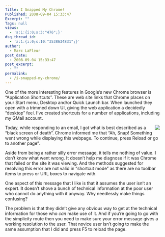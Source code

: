 ```yaml
---
Title: I Snapped My Chrome!
Published: 2008-09-04 15:33:47
Excerpt: ""
Tags: null
views:
  - 'a:1:{i:0;s:3:"476";}'
dsq_thread_id:
  - 'a:1:{i:0;s:10:"3538634831";}'
author:
  - Marc LaFleur
post_date:
  - 2008-09-04 15:33:47
post_excerpt:
  - ""
permalink:
  - /i-snapped-my-chrome/
---
```

<p>One of the more interesting features in Google&#8217;s new Chrome browser is &#8220;Application Shortcuts&#8221;. These are web site links that Chrome places on your Start menu, Desktop and/or Quick Launch bar. When launched they open with a trimmed down UI, giving the web application a decidedly &#8220;desktop&#8221; feel. I&#8217;ve created shortcuts for a number of applications, including my GMail account. </p>  <div class="wlWriterSmartContent" id="scid:8747F07C-CDE8-481f-B0DF-C6CFD074BF67:2f33097c-edc6-41c6-b4ea-cf089acf3fb1" style="padding-right: 0px; display: inline; padding-left: 0px; float: right; padding-bottom: 0px; margin: 0px; padding-top: 0px"><a href="http://weblogs.asp.net/blogs/mlafleur/WindowsLiveWriter/ISnappedMyChrome_9875/aw_snap-8x6.jpg" title="Chrome Snapped At Me" rel="thumbnail"><img border="0" src="http://weblogs.asp.net/blogs/mlafleur/WindowsLiveWriter/ISnappedMyChrome_9875/aw_snap_337.png" /></a></div>  <p>Today, while responding to an email, I got what is best described as a &#8220;black screen of death&#8221;. Chrome informed me that &#8220;Ah, Snap! Something went wrong while displaying this webpage. To continue, press Reload or go to another page&#8221;.</p>  <p>Aside from being a rather silly error message, it tells me nothing of value. I don&#8217;t know what went wrong. It doesn&#8217;t help me diagnose if it was Chrome that failed or the site it was viewing. And the methods suggested for resolving this error are not valid in &#8220;shortcut mode&#8221; as there are no toolbar items to press or URL boxes to navigate with. </p>  <p>One aspect of this message that I like is that it assumes the user isn&#8217;t an expert. It doesn&#8217;t shove a bunch of technical information at the poor user who cannot do anything with it anyway. Why needlessly make things confusing? </p>  <p>The problem is that they didn&#8217;t give any obvious way to get at the technical information for those who <em>can </em>make use of it. And if you&#8217;re going to go with the simplicity route then you need to make sure your error message gives a working resolution to the user. That novice user isn&#8217;t going to make the same assumption that I did and press F5 to reload the page. </p>